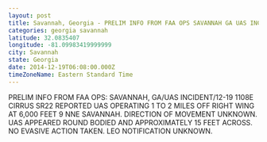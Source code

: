 ```yaml
---
layout: post
title: Savannah, Georgia - PRELIM INFO FROM FAA OPS SAVANNAH GA UAS INCIDENT 12 19 1108E CIRRUS SR22 REPORTED
categories: georgia savannah
latitude: 32.0835407
longitude: -81.09983419999999
city: Savannah
state: Georgia
date: 2014-12-19T06:08:00.000Z
timeZoneName: Eastern Standard Time
---
```


PRELIM INFO FROM FAA OPS: SAVANNAH, GA/UAS INCIDENT/12-19 1108E CIRRUS SR22 REPORTED UAS OPERATING 1 TO 2 MILES OFF RIGHT WING AT 6,000 FEET 9 NNE SAVANNAH. DIRECTION OF MOVEMENT UNKNOWN. UAS APPEARED ROUND BODIED AND APPROXIMATELY 15 FEET ACROSS. NO EVASIVE ACTION TAKEN.  LEO NOTIFICATION UNKNOWN. 